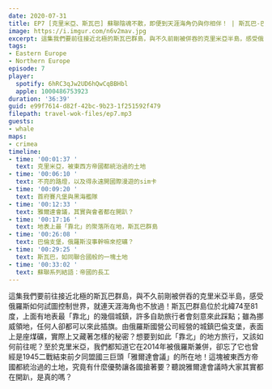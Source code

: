 ```yaml
---
date: 2020-07-31
title: EP7 [克里米亞、斯瓦巴] 蘇聯陰魂不散，即便到天涯海角仍與你相伴！ | 斯瓦巴-巴倫支堡、克里米亞 ft. 鯨魚
image: https://i.imgur.com/n6v2mav.jpg
excerpt: 這集我們要前往接近北極的斯瓦巴群島，與不久前剛被併吞的克里米亞半島，感受俄羅斯如何試圖控制世界，就連天涯海角也不放過！
tags:
- Eastern Europe
- Northern Europe
episode: 7
player:
  spotify: 6hRC3qJw2UD6hQwCqBBHbl
  apple: 1000486753923
duration: '36:39'
guid: e99f7614-d82f-42bc-9b23-1f251592f479
filepath: travel-wok-files/ep7.mp3
guests:
- whale
maps:
- crimea
timeline:
- time: '00:01:37 '
  text: 克里米亞，被東西方帝國都統治過的土地
- time: '00:06:10 '
  text: 不亮的路燈，以及得永遠開國際漫遊的sim卡
- time: '00:09:20 '
  text: 首府賽凡堡與黑海艦隊
- time: '00:12:33 '
  text: 雅爾達會議，其實與會者都在開趴？
- time: '00:17:16 '
  text: 地表上最「靠北」的聚落所在地，斯瓦巴群島
- time: '00:26:08 '
  text: 巴倫支堡，俄羅斯沒事幹嘛來挖礦？
- time: '00:29:25 '
  text: 斯瓦巴，如同聯合國般的一塊土地
- time: '00:33:02 '
  text: 蘇聯系列結語：帝國的長工
---
```


這集我們要前往接近北極的斯瓦巴群島，與不久前剛被併吞的克里米亞半島，感受俄羅斯如何試圖控制世界，就連天涯海角也不放過！斯瓦巴群島位於北緯74至81度，上面有地表最「靠北」的幾個城鎮，許多自助旅行者會刻意來此踩點；雖為挪威領地，任何人卻都可以來此插旗。由俄羅斯國營公司經營的城鎮巴倫支堡，表面上是座煤礦，實際上又藏著怎樣的秘密？想要到如此「靠北」的地方旅行，又該如何前往呢？至於克里米亞，我們都知道它在2014年被俄羅斯兼併，卻忘了它也曾經是1945二戰結束前夕同盟國三巨頭「雅爾達會議」的所在地！這塊被東西方帝國都統治過的土地，究竟有什麼優勢讓各國搶著要？聽說雅爾達會議時大家其實都在開趴，是真的嗎？

